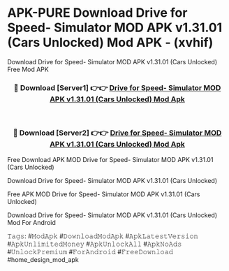 # APK-PURE Download Drive for Speed- Simulator MOD APK v1.31.01 (Cars Unlocked) Mod APK - (xvhif)
Download Drive for Speed- Simulator MOD APK v1.31.01 (Cars Unlocked) Free Mod APK

<div align="center">
<h3>🔴 Download [Server1] 👉👉 <a href="https://apk-comot.site?title=Drive_for_Speed-_Simulator_MOD_APK_v1.31.01_(Cars_Unlocked)">Drive for Speed- Simulator MOD APK v1.31.01 (Cars Unlocked) Mod Apk</a></h3><br>

<h3>🔴 Download [Server2] 👉👉 <a href="https://apk-comot.site?title=Drive_for_Speed-_Simulator_MOD_APK_v1.31.01_(Cars_Unlocked)">Drive for Speed- Simulator MOD APK v1.31.01 (Cars Unlocked) Mod Apk</a></h3>
</div>


Free Download APK MOD Drive for Speed- Simulator MOD APK v1.31.01 (Cars Unlocked)

Download Drive for Speed- Simulator MOD APK v1.31.01 (Cars Unlocked) 

Free APK MOD Drive for Speed- Simulator MOD APK v1.31.01 (Cars Unlocked) 

Download Drive for Speed- Simulator MOD APK v1.31.01 (Cars Unlocked) Mod For Android

𝚃𝚊𝚐𝚜: #𝙼𝚘𝚍𝙰𝚙𝚔 #𝙳𝚘𝚠𝚗𝚕𝚘𝚊𝚍𝙼𝚘𝚍𝙰𝚙𝚔 #𝙰𝚙𝚔𝙻𝚊𝚝𝚎𝚜𝚝𝚅𝚎𝚛𝚜𝚒𝚘𝚗 #𝙰𝚙𝚔𝚄𝚗𝚕𝚒𝚖𝚒𝚝𝚎𝚍𝙼𝚘𝚗𝚎𝚢 #𝙰𝚙𝚔𝚄𝚗𝚕𝚘𝚌𝚔𝙰𝚕𝚕 #𝙰𝚙𝚔𝙽𝚘𝙰𝚍𝚜 #𝚄𝚗𝚕𝚘𝚌𝚔𝙿𝚛𝚎𝚖𝚒𝚞𝚖 #𝙵𝚘𝚛𝙰𝚗𝚍𝚛𝚘𝚒𝚍 #𝙵𝚛𝚎𝚎𝙳𝚘𝚠𝚗𝚕𝚘𝚊𝚍 #home_design_mod_apk